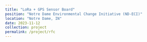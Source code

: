 ```yaml
---
title: "LoRa + GPS Sensor Board"
position: "Notre Dame Environmental Change Initiative (ND-ECI)"
location: "Notre Dame, IN"
date: 2023-11-12
collection: project
permalink: /project/rfc
---
```

